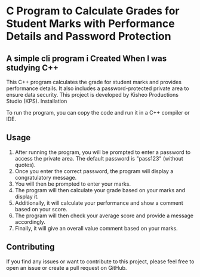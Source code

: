 # C Program to Calculate Grades for Student Marks with Performance Details and Password Protection


## A simple cli program i Created When I was studying C++

This C++ program calculates the grade for student marks and provides performance details. It also includes a password-protected private area to ensure data security. This project is developed by Kisheo Productions Studio (KPS).
Installation

To run the program, you can copy the code and run it in a C++ compiler or IDE.
## Usage

   1. After running the program, you will be prompted to enter a password to access the private area. The default password is "pass123" (without quotes).
   2. Once you enter the correct password, the program will display a congratulatory message.
   3. You will then be prompted to enter your marks.
   4. The program will then calculate your grade based on your marks and display it.
   5. Additionally, it will calculate your performance and show a comment based on your score.
  6.  The program will then check your average score and provide a message accordingly.
 7.   Finally, it will give an overall value comment based on your marks.

## Contributing

If you find any issues or want to contribute to this project, please feel free to open an issue or create a pull request on GitHub.


